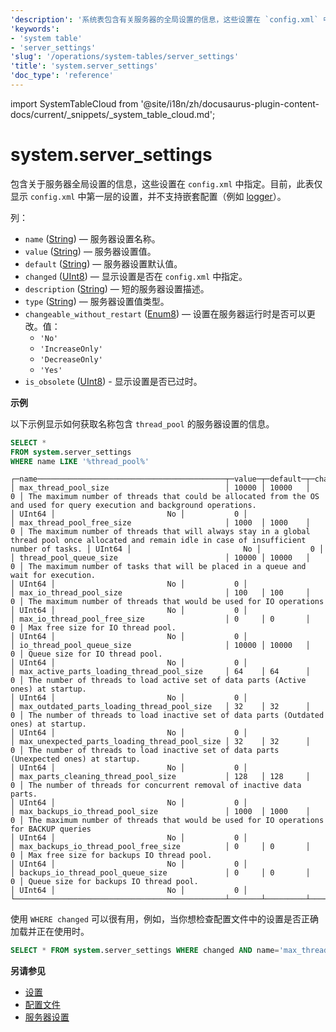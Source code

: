 ```yaml
---
'description': '系统表包含有关服务器的全局设置的信息，这些设置在 `config.xml` 中指定。'
'keywords':
- 'system table'
- 'server_settings'
'slug': '/operations/system-tables/server_settings'
'title': 'system.server_settings'
'doc_type': 'reference'
---
```


import SystemTableCloud from '@site/i18n/zh/docusaurus-plugin-content-docs/current/_snippets/_system_table_cloud.md';


# system.server_settings

<SystemTableCloud/>

包含关于服务器全局设置的信息，这些设置在 `config.xml` 中指定。目前，此表仅显示 `config.xml` 中第一层的设置，并不支持嵌套配置（例如 [logger](../../operations/server-configuration-parameters/settings.md#logger)）。

列：

- `name` ([String](../../sql-reference/data-types/string.md)) — 服务器设置名称。
- `value` ([String](../../sql-reference/data-types/string.md)) — 服务器设置值。
- `default` ([String](../../sql-reference/data-types/string.md)) — 服务器设置默认值。
- `changed` ([UInt8](/sql-reference/data-types/int-uint#integer-ranges)) — 显示设置是否在 `config.xml` 中指定。
- `description` ([String](../../sql-reference/data-types/string.md)) — 短的服务器设置描述。
- `type` ([String](../../sql-reference/data-types/string.md)) — 服务器设置值类型。
- `changeable_without_restart` ([Enum8](../../sql-reference/data-types/enum.md)) — 设置在服务器运行时是否可以更改。值：
  - `'No' `
  - `'IncreaseOnly'`
  - `'DecreaseOnly'`
  - `'Yes'`
- `is_obsolete` ([UInt8](/sql-reference/data-types/int-uint#integer-ranges)) - 显示设置是否已过时。

**示例**

以下示例显示如何获取名称包含 `thread_pool` 的服务器设置的信息。

```sql
SELECT *
FROM system.server_settings
WHERE name LIKE '%thread_pool%'
```

```text
┌─name──────────────────────────────────────────┬─value─┬─default─┬─changed─┬─description─────────────────────────────────────────────────────────────────────────────────────────────────────────────────────────────────────────┬─type───┬─changeable_without_restart─┬─is_obsolete─┐
│ max_thread_pool_size                          │ 10000 │ 10000   │       0 │ The maximum number of threads that could be allocated from the OS and used for query execution and background operations.                           │ UInt64 │                         No │           0 │
│ max_thread_pool_free_size                     │ 1000  │ 1000    │       0 │ The maximum number of threads that will always stay in a global thread pool once allocated and remain idle in case of insufficient number of tasks. │ UInt64 │                         No │           0 │
│ thread_pool_queue_size                        │ 10000 │ 10000   │       0 │ The maximum number of tasks that will be placed in a queue and wait for execution.                                                                  │ UInt64 │                         No │           0 │
│ max_io_thread_pool_size                       │ 100   │ 100     │       0 │ The maximum number of threads that would be used for IO operations                                                                                  │ UInt64 │                         No │           0 │
│ max_io_thread_pool_free_size                  │ 0     │ 0       │       0 │ Max free size for IO thread pool.                                                                                                                   │ UInt64 │                         No │           0 │
│ io_thread_pool_queue_size                     │ 10000 │ 10000   │       0 │ Queue size for IO thread pool.                                                                                                                      │ UInt64 │                         No │           0 │
│ max_active_parts_loading_thread_pool_size     │ 64    │ 64      │       0 │ The number of threads to load active set of data parts (Active ones) at startup.                                                                    │ UInt64 │                         No │           0 │
│ max_outdated_parts_loading_thread_pool_size   │ 32    │ 32      │       0 │ The number of threads to load inactive set of data parts (Outdated ones) at startup.                                                                │ UInt64 │                         No │           0 │
│ max_unexpected_parts_loading_thread_pool_size │ 32    │ 32      │       0 │ The number of threads to load inactive set of data parts (Unexpected ones) at startup.                                                              │ UInt64 │                         No │           0 │
│ max_parts_cleaning_thread_pool_size           │ 128   │ 128     │       0 │ The number of threads for concurrent removal of inactive data parts.                                                                                │ UInt64 │                         No │           0 │
│ max_backups_io_thread_pool_size               │ 1000  │ 1000    │       0 │ The maximum number of threads that would be used for IO operations for BACKUP queries                                                               │ UInt64 │                         No │           0 │
│ max_backups_io_thread_pool_free_size          │ 0     │ 0       │       0 │ Max free size for backups IO thread pool.                                                                                                           │ UInt64 │                         No │           0 │
│ backups_io_thread_pool_queue_size             │ 0     │ 0       │       0 │ Queue size for backups IO thread pool.                                                                                                              │ UInt64 │                         No │           0 │
└───────────────────────────────────────────────┴───────┴─────────┴─────────┴─────────────────────────────────────────────────────────────────────────────────────────────────────────────────────────────────────────────────────┴────────┴────────────────────────────┴─────────────┘

```

使用 `WHERE changed` 可以很有用，例如，当你想检查配置文件中的设置是否正确加载并正在使用时。

<!-- -->

```sql
SELECT * FROM system.server_settings WHERE changed AND name='max_thread_pool_size'
```

**另请参见**

- [设置](../../operations/system-tables/settings.md)
- [配置文件](../../operations/configuration-files.md)
- [服务器设置](../../operations/server-configuration-parameters/settings.md)
